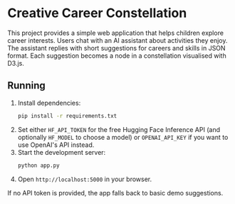 # Creative Career Constellation

This project provides a simple web application that helps children explore career interests.
Users chat with an AI assistant about activities they enjoy.
The assistant replies with short suggestions for careers and skills in JSON format.
Each suggestion becomes a node in a constellation visualised with D3.js.

## Running
1. Install dependencies:
   ```bash
   pip install -r requirements.txt
   ```
2. Set either `HF_API_TOKEN` for the free Hugging Face Inference API (and
   optionally `HF_MODEL` to choose a model) or `OPENAI_API_KEY` if you want to
   use OpenAI's API instead.
3. Start the development server:
   ```bash
   python app.py
   ```
4. Open `http://localhost:5000` in your browser.

If no API token is provided, the app falls back to basic demo suggestions.

